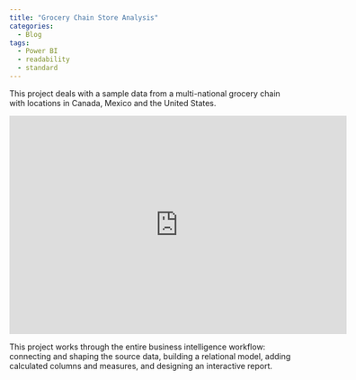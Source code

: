 ```yaml
---
title: "Grocery Chain Store Analysis"
categories:
  - Blog
tags:
  - Power BI
  - readability
  - standard
---
```

This project deals with a sample data from a multi-national grocery chain with locations in Canada, Mexico and the United States.

<iframe width="600" height="388" src="https://app.powerbi.com/view?r=eyJrIjoiZDdlOWZjODMtYjM3YS00ZWI5LTljNGUtNTkzMjIyYTA0OTE3IiwidCI6IjhhYjFmYjMzLTI2MWUtNDUyOC04ZjU0LTE5NGUzNWZmNzlmNSJ9&pageName=ReportSection" frameborder="0" allowFullScreen="true"></iframe>


This project works through the entire business intelligence workflow: 
connecting and shaping the source data, building a relational model, adding calculated columns and measures, and designing an interactive report. 
